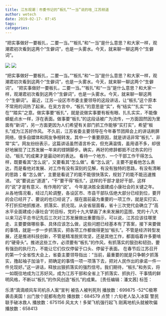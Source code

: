 ```yaml
---
title: 江东观潮｜市委书记的“板扎”“一当”说的啥_江苏频道
author: wetech
date: 2019-02-17- 07:45
tags: 
categories: 
---
```

“把实事做好一要板扎，二要一当。”“板扎”和“一当”是什么意思？和大家一样，观潮君初次看到这两个“生僻词”，也是一头雾水。今天，就来聊一聊这两个“生僻词”。
<!-- more -->
                
<img align="center" border="0" src="http://p2.ifengimg.com/a/2019_08/e823299cd4fd14a_size20_w527_h301.jpg" />
                
<img align="center" border="0" src="http://p2.ifengimg.com/a/2016/0810/204c433878d5cf9size1_w16_h16.png" />
            
“把实事做好一要板扎，二要一当。”“板扎”和“一当”是什么意思？和大家一样，观潮君初次看到这两个“生僻词”，也是一头雾水。今天，就来聊一聊这两个“生僻词”。
“把实事做好一要板扎，二要一当。”“板扎”和“一当”是什么意思？和大家一样，观潮君初次看到这两个“生僻词”，也是一头雾水。今天，就来聊一聊这两个“生僻词”。
最近，江苏一设区市市委主要领导的这段讲话，让“板扎”这个原本不常用的词热了起来。在吴方言中，“板扎”的意思是“实”，有“结实”“扎实”“实在”“踏实”之意。做实事要“板扎”，就是说做实事要有板有眼、扎扎实实，不能像蜻蜓点水一样，浮在表面。做事要“板扎”的这段话被广为流传，一方面固然因为里面有“新词”，另一方面更因为人们希望有关部门抓工作能够“实打实”，希望“板扎”成为江苏好作风。
不久前，江苏省委主要领导在今年春节团拜会上的讲话刷屏网络，很多自媒体和网友争相转发。其中一个重要原因，就是讲话非常“板扎”、非常“实”。网友纷纷表示，这篇讲话虽然语言朴实，但充满温情，虽用语不多，却很好地展现了江苏发展一年来的铿锵脚步。确实，再好的修辞都抵不过务实的行动，“板扎”的成果才是最动听的表达。
看待一个地方、一个干部工作干得怎么样，既要看其“怎么说”，又要看其“怎么做”。看“怎么说”，主要不是看他怎么表达，而是看他对发展、对工作有没有深刻的见解，有没有独特的思路，有没有清晰的思路；看“怎么做”，主要是看说了的能不能很快落实，规划了的能不能迅速推进。“说”要说出“道道”，“干”要干得“板扎”，这样的干部才是好干部，这样的“说”才是有意义、有作用的“说”。
今年是决胜全面建成小康社会的关键之年。从各地情况看，经过几轮调整，各设区市、市县干部队伍绝大部分已经到位，要开的会已经开了、要说的也已经说了，摆在面前最为重要的一项工作，就是实打实、不打折扣地抓推进、抓落实、抓兑现。从全省层面看，省十三次党代会确立了“高水平全面建成小康社会”的目标，党的十九大擘画了未来发展的蓝图，党的十八大以来习近平总书记先后三次对江苏发展做出重要指示，可以说，江苏应该往哪里走、主要要做哪些事、具体应该怎么做，这些问题已经基本有了答案，接下来要做的事情，就是一步一步抓落实，把各项工作都做得更加“板扎”。不管是经济转型发展，还是推进科技创新，不管是精准脱贫攻坚，还是其他工作，都面临着许多要啃的“硬骨头”。推进这些工作，必须要有“板扎”的作风，有抓落实的狠劲和韧劲，要有强劲的执行力，不能让它们仅仅停留于口头、停留于表面。
在春节后江苏召开的第一个全省性大会上，省委主要领导指出：“当前，最重要的就是只争朝夕抓落实，撸起袖子加油干，把确定的事情一项一项落下去，把对人民作出的承诺一件一件兑现好。”这一讲话，释放出狠抓落实的强烈信号。我们期待，“板扎”和务实，将一如既往地成为江苏好风，成为江苏干部和全省上下抓落实、抓执行、干事情的鲜明风格，不断以“板扎”的作风创造“板扎”的成果。
[责任编辑：潘文茜]
标签：
 
 
             
乐清“滴滴顺风车司机杀人案“宣判 被告人被判死刑
播放数：699875
-52℃极寒袭击美国！出门放个屁都有危险
播放数：684579
点赞！六旬老人坠入冰窟 警民联手破冰救人
播放数：675156
风太大！多架飞机强行起飞 刚离地机头就被吹偏
播放数：658413

